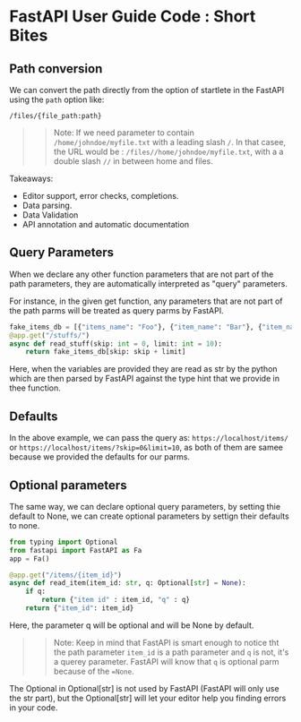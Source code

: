 # FastAPI User Guide Code : Short Bites

## Path conversion

We can convert the path directly from the option of startlete in the FastAPI using the `path` option like:

`/files/{file_path:path}`

>> Note:
If we need parameter to contain `/home/johndoe/myfile.txt` with a leading slash `/`. In that casee, the URL would be : `/files//home/johndoe/myfile.txt`, with a a double slash `//` in between home and files.

Takeaways:

- Editor support, error checks, completions.
- Data parsing.
- Data Validation
- API annotation and automatic documentation

## Query Parameters

When we declare any other function parameters that are not part of the path parameters, they are automatically interpreted as "query" parameters.

For instance, in the given get function, any parameters that are not part of the path parms will be treated as query parms by FastAPI.

```python
fake_items_db = [{"items_name": "Foo"}, {"item_name": "Bar"}, {"item_name": "Baz"}]
@app.get("/stuffs/")
async def read_stuff(skip: int = 0, limit: int = 10):
    return fake_items_db[skip: skip + limit]
```

Here, when the variables are provided they are read as str by the python which are then parsed by FastAPI against the type hint that we provide in thee function.

## Defaults

In the above example, we can pass the query as:
`https://localhost/items/` or `https://localhost/items/?skip=0&limit=10`, as both of them are samee because we provided the defaults for our parms.

## Optional parameters

The same way, we can declare optional query parameters, by setting thie default to None, we can create optional parameters by settign their defaults to none.

```python
from typing import Optional
from fastapi import FastAPI as Fa
app = Fa()

@app.get("/items/{item_id}")
async def read_item(item_id: str, q: Optional[str] = None):
    if q:
        return {"item id" : item_id, "q" : q}
    return {"item_id": item_id}
```

Here, the parameter q will be optional and will be None by default.

>> Note: 
Keep in mind that FastAPI is smart enough to notice tht the path parameter `item_id` is a path parameter and `q` is not, it's a querey parameter.
FastAPI will know that `q` is optional parm because of the `=None`. 

The Optional in Optional[str] is not used by FastAPI (FastAPI will only use the str part), but the Optional[str] will let your editor help you finding errors in your code.

